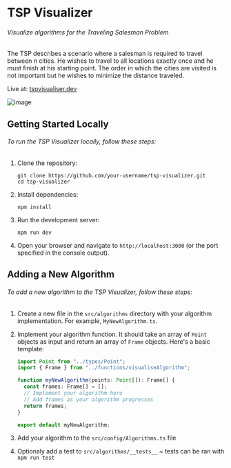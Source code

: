 # TSP Visualizer 

###### Visualize algorithms for the Traveling Salesman Problem

The TSP describes a scenario where a salesman is required to travel
between <InlineMath>n</InlineMath> cities. He wishes to travel to all
locations exactly once and he must finish at his starting point. The
order in which the cities are visited is not important but he wishes
to minimize the distance traveled.

Live at: 
[tspvisualiser.dev](https://tspvisualiser.dev/)

![image](https://github.com/user-attachments/assets/8acd2922-128a-4720-8db4-9269f4203934)

## Getting Started Locally

###### To run the TSP Visualizer locally, follow these steps:

1. Clone the repository:
   ```
   git clone https://github.com/your-username/tsp-visualizer.git
   cd tsp-visualizer
   ```

2. Install dependencies:
   ```
   npm install
   ```

3. Run the development server:
   ```
   npm run dev
   ```

4. Open your browser and navigate to `http://localhost:3000` (or the port specified in the console output).

## Adding a New Algorithm

###### To add a new algorithm to the TSP Visualizer, follow these steps:

1. Create a new file in the `src/algorithms` directory with your algorithm implementation. For example, `MyNewAlgorithm.ts`.

2. Implement your algorithm function. It should take an array of `Point` objects as input and return an array of `Frame` objects. Here's a basic template:

   ```typescript
   import Point from "../types/Point";
   import { Frame } from "../functions/visualiseAlgorithm";

   function myNewAlgorithm(points: Point[]): Frame[] {
     const frames: Frame[] = [];
     // Implement your algorithm here
     // Add frames as your algorithm progresses
     return frames;
   }

   export default myNewAlgorithm;
   ```

3. Add your algorithm to the `src/config/Algorithms.ts` file
4. Optionaly add a test to `src/algorithms/__tests__` ~ tests can be ran with `npm run test`




